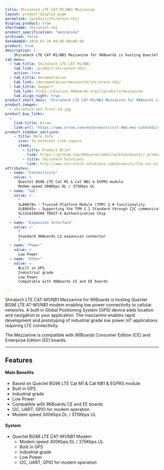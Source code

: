 ```yaml
---
title: Shiratech LTE CAT-M1/NB1 Mezzanine
layout: product-display-page
permalink: /product/shiratech-nb1/
display_product: true
shortname: shiratech-nb1
product_specification: "mezzanine"
archived: false
dateAdded: 2019-01-26 09:00:00+00:00
product: true
description: |-
    Shiratech LTE CAT-M1/NB1 Mezzanine for 96Boards is hosting Quectel BG96 LTE  AT-M1/NB1 modem enabling low power connectivity to cellular networks. A built in Global Positioning System (GPS) device adds location and navigation to your application. The mezzanine enables rapid development and prototyping of industrial grade low power IoT applications requiring LTE connectivity. The Mezzanine is compatible with 96Boards Consumer Edition (CE) and Enterprise Edition (EE) boards.
tab_menu:
  - tab_title: Shiratech LTE CAT-M1/NB1
    tab_link: /product/shiratech-nb1/
    active: true
  - tab_title: Documentation
    tab_link: /documentation/mezzanine/shiratech-nb1/
  - tab_title: Support
    tab_link: https://discuss.96boards.org/c/products/mezzanine
    tab_align_right: true
product_short_desc: "Shiratech LTE CAT-M1/NB1 Mezzanine for 96Boards is hosting Quectel BG96 LTE  AT-M1/NB1 modem enabling low power connectivity to cellular networks."
product_images:
  - shiratech-nb1-front-sd.jpg
product_buy_links:
  -
    link-title: Arrow
    link-url: "https://www.arrow.com/en/products/srt-96b-mez-catm1nb1/shiratech"
product_sidebar_sections:
    - title: More Info
      icon: fa-external-link-square
      items:
        - title: Product Brief
          link: https://github.com/96boards/website/blob/master/_product/mezzanine/shiratech-nb1/files/shiratech-brief-nb1.pdf
        - title: Shiratech Solutions
          link: http://www.shiratech-solutions.com/products/lte-cat-m1-nb1-mezzanine/
attributes:
  - name: "Connectivity"
    value: >
      Quectel BG96 LTE Cat M1 & Cat NB1 & EGPRS module
      Modem speed 300Kbps DL / 375Kbps UL
  - name: "SoC"
    value: >-
      "
      SLB9670x - Trusted Platform Module (TPM) 2.0 functionality
      SLB9645x - Supporting the TPM 1.2 Standard through I2C communication
      SLS32AIA020A TRUST-E Authentication Chip
      "
  - name: "Expansion Interface"
    value: >-
      "
      Standard 96Boards LS expansion connector
      "
  - name: "Power"
    value: >
      Low Power
  - name: "Other"
    value: >
      Built in GPS
      Industrial grade
      Low Power
      Compatible with 96Boards CE and EE boards

---
```

Shiratech LTE CAT-M1/NB1 Mezzanine for 96Boards is hosting Quectel BG96 LTE  AT-M1/NB1 modem enabling low power connectivity to cellular networks. A built in Global Positioning System (GPS) device adds location and navigation to your application. The mezzanine enables rapid development and prototyping of industrial grade low power IoT applications requiring LTE connectivity.

The Mezzanine is compatible with 96Boards Consumer Edition (CE) and Enterprise Edition (EE) boards.

***

## Features

#### Main Benefits

- Based on Quectel BG96 LTE Cat M1 & Cat NB1 & EGPRS module
- Built in GPS
- Industrial grade
- Low Power
- Compatible with 96Boards CE and EE boards
- I2C, UART, GPIO for modem operation
- Modem speed 300Kbps DL / 375Kbps UL

#### System

- Quectel BG96 LTE CAT-M1/NB1 Modem
   - Modem speed 300Kbps DL / 375Kbps UL
   - Built in GPS
   - Industrial grade
   - Low Power
   - I2C, UART, GPIO for modem operation

